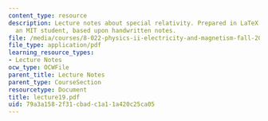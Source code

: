 ```yaml
---
content_type: resource
description: Lecture notes about special relativity. Prepared in LaTeX by James Silva,
  an MIT student, based upon handwritten notes.
file: /media/courses/8-022-physics-ii-electricity-and-magnetism-fall-2006/79a3a1582f31cbadc1a11a420c25ca05_lecture19.pdf
file_type: application/pdf
learning_resource_types:
- Lecture Notes
ocw_type: OCWFile
parent_title: Lecture Notes
parent_type: CourseSection
resourcetype: Document
title: lecture19.pdf
uid: 79a3a158-2f31-cbad-c1a1-1a420c25ca05
---
```

